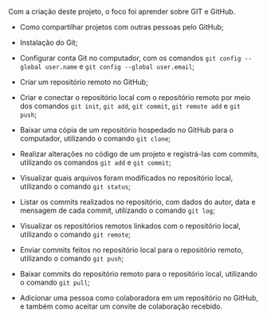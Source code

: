 Com a criação deste projeto, o foco foi aprender sobre GIT e GitHub.

- Como compartilhar projetos com outras pessoas pelo GitHub;
- Instalação do Git;
- Configurar conta Git no computador, com os comandos `git config --global user.name` e `git config --global user.email`;
- Criar um repositório remoto no GitHub;
- Criar e conectar o repositório local com o repositório remoto por meio dos comandos `git init`, `git add`, `git commit`, `git remote add` e `git push`;

- Baixar uma cópia de um repositório hospedado no GitHub para o computador, utilizando o comando `git clone`;
- Realizar alterações no código de um projeto e registrá-las com commits, utilizando os comandos `git add` e `git commit`;
- Visualizar quais arquivos foram modificados no repositório local, utilizando o comando `git status`;
- Listar os commits realizados no repositório, com dados do autor, data e mensagem de cada commit, utilizando o comando `git log`;
- Visualizar os repositórios remotos linkados com o repositório local, utilizando o comando `git remote`;
- Enviar commits feitos no repositório local para o repositório remoto, utilizando o comando `git push`;
- Baixar commits do repositório remoto para o repositório local, utilizando o comando `git pull`;
- Adicionar uma pessoa como colaboradora em um repositório no GitHub, e também como aceitar um convite de colaboração recebido.